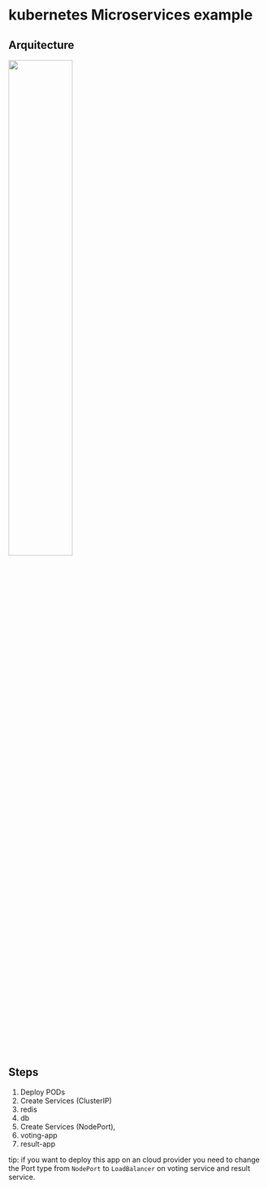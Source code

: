 # kubernetes Microservices example

## Arquitecture

<img src="https://user-images.githubusercontent.com/21206716/224573151-71066ddb-3a1a-47d8-aae0-85ca617a2363.png" width=50% height=50%>

## Steps

1. Deploy PODs
2. Create Services (ClusterIP)
1. redis
2. db
3. Create Services (NodePort),
1. voting-app
2. result-app

tip: if you want to deploy this app on an cloud provider you need to change the Port type from `NodePort` to `LoadBalancer` on voting service and result service.
